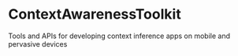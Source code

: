 # ContextAwarenessToolkit
Tools and APIs for developing context inference apps on mobile and pervasive devices
